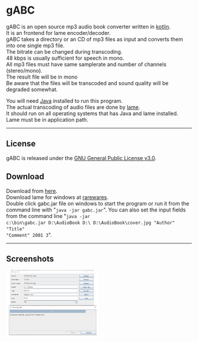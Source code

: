 # gABC
gABC is an open source mp3 audio book converter written in [kotlin](https://kotlinlang.org).<br />
It is an frontend for lame encoder/decoder.<br />
gABC takes a directory or an CD of mp3 files as input and converts them into one single mp3 file.<br />
The bitrate can be changed during transcoding.<br />
48 kbps is usually sufficient for speech in mono.<br />
All mp3 files must have same samplerate and number of channels (stereo/mono).<br />
The result file will be in mono<br />
Be aware that the files will be transcoded and sound quality will be degraded somewhat.<br />

You will need [Java](http://java.com) installed to run this program.<br />
The actual transcoding of audio files are done by [lame](http://lame.sourceforge.net).<br />
It should run on all operating systems that has Java and lame installed.<br />
Lame must be in application path.<br />

<hr>

## License
gABC is released under the [GNU General Public License v3.0](LICENSE).<br />

## Download
Download from [here](https://github.com/gnuwimp/gabc/releases).<br />
Download lame for windows at [rarewares](https://www.rarewares.org/mp3-lame-bundle.php).<br />
Double click gabc.jar file on windows to start the program or run it from the command line with "<code>java -jar gabc.jar</code>".
You can also set the input fields from the command line "<code>java -jar c:\bin\gabc.jar D:\AudioBook D:\ D:\AudioBook\cover.jpg "Author" "Title" "Comment" 2001 3</code>".<br />

<hr>

## Screenshots
<img src="images/gabc.png" width="50%" height="50%"/>
